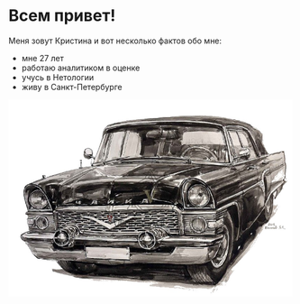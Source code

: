 # Всем привет!
Меня зовут Кристина и вот несколько фактов обо мне:
- мне 27 лет
- работаю аналитиком в оценке
- учусь в Нетологии
- живу в Санкт-Петербурге

![](автомобилль.jpg)



